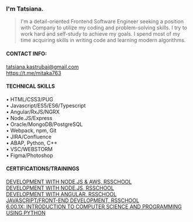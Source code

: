 ### I'm Tatsiana.

> I'm a detail-oriented Frontend Software Engineer seeking a position with Company to utilize my coding and problem-solving skills. 
> I try to work hard and self-study to achieve my goals. I spend most of my time acquiring skills in writing code and learning modern algorithms.  

#### CONTACT INFO:

tatsiana.kastrubai@gmail.com  
https://t.me/mitaka763

#### TECHNICAL SKILLS

•	HTML/CSS3/PUG  
•	Javascript/ES5/ES6/Typescript   
•	Angular/RxJS/NGRX  
•	Node.JS/Express  
•	Oracle/MongoDB/PostgreSQL  
•	Webpack, npm, Git   
•	JIRA/Confluence  
•	ABAP, Python, C++  
•	VSC/WEBSTORM  
•	Figma/Photoshop

#### CERTIFICATIONS/TRAININGS

[DEVELOPMENT WITH NODE.JS & AWS, RSSCHOOL](https://app.rs.school/certificate/xzyntij9)  
[DEVELOPMENT WITH NODE.JS, RSSCHOOL](https://app.rs.school/certificate/l3uzqm3v)  
[DEVELOPMENT WITH ANGULAR, RSSCHOOL](https://app.rs.school/certificate/1wala3f5)  
[JAVASCRIPT/FRONT-END DEVELOPMENT, RSSCHOOL](https://app.rs.school/certificate/4d9sh6dt)  
[6.00.1X: INTRODUCTION TO COMPUTER SCIENCE AND PROGRAMMING USING PYTHON](https://s3.amazonaws.com/verify.edx.org/downloads/b247a7ab5bc340dd96523c7b2848119e/Certificate.pdf)
